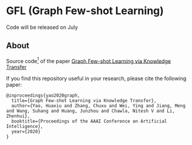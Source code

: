 # GFL (Graph Few-shot Learning)
Code will be released on July

## About
Source code<a href="#note1" id="note1ref"><sup>1</sup></a> of the paper [Graph Few-shot Learning via Knowledge Transfer
](https://arxiv.org/abs/1910.03053)

If you find this repository useful in your research, please cite the following paper:
```
@inproceedings{yao2020graph,
  title={Graph Few-shot Learning via Knowledge Transfer},
  author={Yao, Huaxiu and Zhang, Chuxu and Wei, Ying and Jiang, Meng and Wang, Suhang and Huang, Junzhou and Chawla, Nitesh V and Li, Zhenhui},
  booktitle={Proceedings of the AAAI Conference on Artificial Intelligence},
  year={2020} 
}
```
